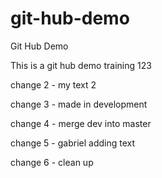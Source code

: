 # git-hub-demo
Git Hub Demo

This is a git hub demo training 123

change 2 - my text 2

change 3 - made in development

change 4 - merge dev into master

change 5 - gabriel adding text

change 6 - clean up